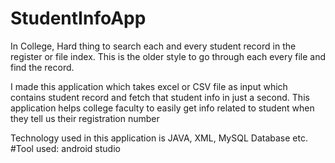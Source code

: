 # StudentInfoApp 
In College, Hard thing to search each and every student record in the register or file index.
This is the older style to go through each every file and find the record.

I made this application which takes  excel or CSV file as input 
which contains student record and fetch that student info in just a second. 
This application helps college faculty to easily get info related to student
when they tell us their registration number

Technology used in this application is JAVA, XML, MySQL Database etc.
#Tool used: android studio
